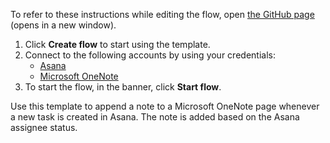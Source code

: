 To refer to these instructions while editing the flow, open [the GitHub page](https://github.com/ot4i/app-connect-templates/tree/master/resources/markdown/Append%20a%20note%20in%20Microsoft%20OneNote%20when%20a%20task%20is%20created%20in%20Asana_instructions.md) (opens in a new window).

1. Click **Create flow** to start using the template.
2. Connect to the following accounts by using your credentials:
   - [Asana](https://www.ibm.com/docs/en/app-connect/containers_cd?topic=apps-asana) 
   - [Microsoft OneNote](https://www.ibm.com/docs/en/app-connect/containers_cd?topic=apps-microsoft-onenote)
3. To start the flow, in the banner, click **Start flow**.

Use this template to append a note to a Microsoft OneNote page whenever a new task is created in Asana. The note is added based on the Asana assignee status.
